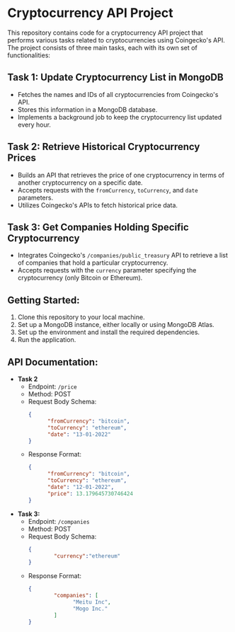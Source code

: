 # Cryptocurrency API Project

This repository contains code for a cryptocurrency API project that performs various tasks related to cryptocurrencies using Coingecko's API. The project consists of three main tasks, each with its own set of functionalities:

## Task 1: Update Cryptocurrency List in MongoDB

- Fetches the names and IDs of all cryptocurrencies from Coingecko's API.
- Stores this information in a MongoDB database.
- Implements a background job to keep the cryptocurrency list updated every hour.

## Task 2: Retrieve Historical Cryptocurrency Prices

- Builds an API that retrieves the price of one cryptocurrency in terms of another cryptocurrency on a specific date.
- Accepts requests with the `fromCurrency`, `toCurrency`, and `date` parameters.
- Utilizes Coingecko's APIs to fetch historical price data.

## Task 3: Get Companies Holding Specific Cryptocurrency

- Integrates Coingecko's `/companies/public_treasury` API to retrieve a list of companies that hold a particular cryptocurrency.
- Accepts requests with the `currency` parameter specifying the cryptocurrency (only Bitcoin or Ethereum).


## Getting Started:

1. Clone this repository to your local machine.
2. Set up a MongoDB instance, either locally or using MongoDB Atlas.
3. Set up the environment and install the required dependencies.
4. Run the application.

## API Documentation:

- **Task 2**
    - Endpoint: `/price`
    - Method: POST
    - Request Body Schema:
        ```json
        {
		      "fromCurrency": "bitcoin",
		      "toCurrency": "ethereum",
		      "date": "13-01-2022"
	    }
        ```
    - Response Format:
        ```json
        {
		      "fromCurrency": "bitcoin",
		      "toCurrency": "ethereum",
		      "date": "12-01-2022",
		      "price": 13.179645730746424
	    }
        ```
- **Task 3:**
    - Endpoint: `/companies`
    - Method: POST
    - Request Body Schema:
        ```json
        {
		        "currency":"ethereum"
	    }
        ```
    - Response Format:
        ```json
        {
		        "companies": [
			          "Meitu Inc",
			          "Mogo Inc."
		        ]
	    }
        ```
